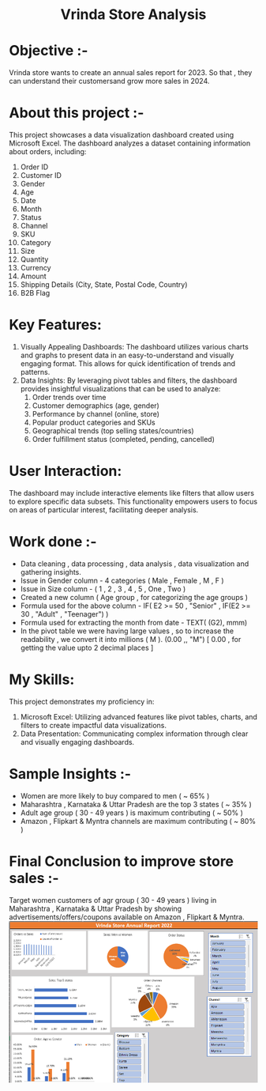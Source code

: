 <div align="center">
  <h1>Vrinda Store Analysis</h1>
</div>

# Objective :- 
Vrinda store wants to create an annual sales report for 2023. So that , they can understand their customersand grow more sales in 2024.

# About this project :-
This project showcases a data visualization dashboard created using Microsoft Excel. 
The dashboard analyzes a dataset containing information about orders, including:

1) Order ID
2) Customer ID
3) Gender
4) Age
5) Date
6) Month
7) Status
8) Channel
9) SKU
10) Category
11) Size
12) Quantity
13) Currency
14) Amount
15) Shipping Details (City, State, Postal Code, Country)
16) B2B Flag 

# Key Features:

1) Visually Appealing Dashboards: The dashboard utilizes various charts and graphs to present data in an easy-to-understand and visually engaging format. This allows for quick identification of trends and patterns.
2) Data Insights: By leveraging pivot tables and filters, the dashboard provides insightful visualizations that can be used to analyze:
    1) Order trends over time
    2) Customer demographics (age, gender)
    3) Performance by channel (online, store)
    4) Popular product categories and SKUs
    5) Geographical trends (top selling states/countries)
    6) Order fulfillment status (completed, pending, cancelled)

# User Interaction:
The dashboard may include interactive elements like filters that allow users to explore specific data subsets. This functionality empowers users to focus on areas of particular interest, facilitating deeper analysis.

# Work done :-
- Data cleaning , data processing , data analysis , data visualization and gathering insights.
- Issue in Gender column - 4 categories ( Male , Female , M , F )
- Issue in Size column - ( 1 , 2 , 3 , 4 , 5 , One , Two )
- Created a new column ( Age group , for categorizing the age groups )
- Formula used for the above column - IF( E2 >= 50 , "Senior" , IF(E2 >= 30 , "Adult" , "Teenager") )
- Formula used for extracting the month from date - TEXT( (G2), mmm)
- In the pivot table we were having large values , so to increase the readability , we convert it into millions ( M ).
  (0.00 ,, "M") [ 0.00 , for getting the value upto 2 decimal places ]
# My Skills:
This project demonstrates my proficiency in:
  1) Microsoft Excel: Utilizing advanced features like pivot tables, charts, and filters to create impactful data visualizations.
  2) Data Presentation: Communicating complex information through clear and visually engaging dashboards.

# Sample Insights :-
- Women are more likely to buy compared to men ( ~ 65% )
- Maharashtra , Karnataka & Uttar Pradesh are the top 3 states ( ~ 35% )
- Adult age group ( 30 - 49 years ) is maximum contributing ( ~ 50% )
- Amazon , Flipkart & Myntra channels are maximum contributing ( ~ 80% )

# Final Conclusion to improve store sales :-
 Target women customers of agr group ( 30 - 49 years ) living in Maharashtra , Karnataka & Uttar Pradesh by showing advertisements/offers/coupons available on Amazon , Flipkart & Myntra.
![Project outcome ](https://github.com/SanketGanorkar/Vrinda_Store/blob/main/Vrinda%20sales.png)
